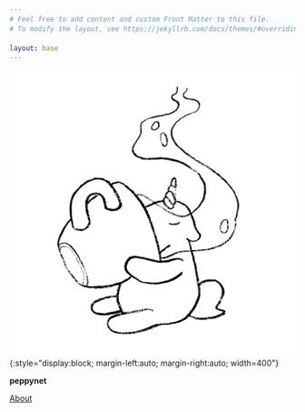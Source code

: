 ```yaml
---
# Feel free to add content and custom Front Matter to this file.
# To modify the layout, see https://jekyllrb.com/docs/themes/#overriding-theme-defaults

layout: base
---
```

![What keeps us going.](/assets/images/coffee_bl_transparent.gif){:style="display:block; margin-left:auto; margin-right:auto; width=400"}

**peppynet**

[About](/about.markdown)